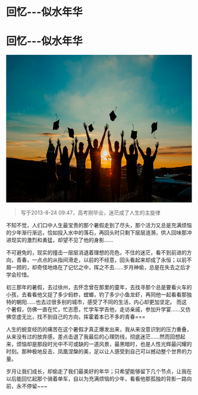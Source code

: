 # 回忆---似水年华


# 回忆---似水年华

<img src="/images/zh-cn/post1/img.png" width="2000" height="400" />

> 写于2013-8-24 09:47，高考刚毕业，迷茫成了人生的主旋律

不知不觉，人们口中人生最宝贵的那个暑假走到了尽头，那个活力又总是充满烦恼的少年渐行渐远，恰如投入水中的落石，再回头时只剩下层层涟漪，供人回味那冲进现实的激烈和勇猛，却望不见了他的身影……

不可避免的，现实的撞击一层层消退着理想的亮色，不住的迷茫，看不到前进的方向，青春，一点点的从指间滑走，以前的不经意，回头看起来却成了永恒；以前不屑一顾的，却奇怪地烙在了记忆之中，挥之不去……岁月神偷，总是在失去之后才学会珍惜。

初三那年的暑假，去过徐州，去怀念曾在那里的童年，去找寻那个总是要看火车的小孩，去看看他又捉了多少蚂蚱，螳螂，钓了多少小鱼龙虾，再同他一起看看那独特的朝阳……也去过很多别的城市，感受了不同的生活，内心却更加坚定。
而这个暑假，仿佛一直在忙，忙志愿，忙学车学吉他，走访亲戚，参加升学宴……又仿佛空虚无比，找不到自己的方向，挥霍着本已不多的青春===

人生的蜕变经历的痛苦在这个暑假才真正爆发出来，我从来没意识到的压力重叠，从来没有过的放弃感，差点击退了我最后的心理防线，彻底迷茫……然而回想起来，烦恼却是那段时光中不可或缺的一道风景，最黑暗时，也是人性光辉最闪耀的时刻。那种极地反击、凤凰涅槃的美，足以让人感受到自己可以撼动整个世界的力量。

岁月让我们成长，却偷走了我们最美好的年华；只希望能够留下几个节点，让我在以后能回忆起那个骑着单车，自以为充满烦恼的少年，看看他那孤独的背影一路向前，永不停留~~~


